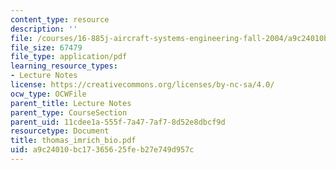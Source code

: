 ```yaml
---
content_type: resource
description: ''
file: /courses/16-885j-aircraft-systems-engineering-fall-2004/a9c24010bc17365625feb27e749d957c_thomas_imrich_bio.pdf
file_size: 67479
file_type: application/pdf
learning_resource_types:
- Lecture Notes
license: https://creativecommons.org/licenses/by-nc-sa/4.0/
ocw_type: OCWFile
parent_title: Lecture Notes
parent_type: CourseSection
parent_uid: 11cdee1a-555f-7a47-7af7-8d52e8dbcf9d
resourcetype: Document
title: thomas_imrich_bio.pdf
uid: a9c24010-bc17-3656-25fe-b27e749d957c
---
```

